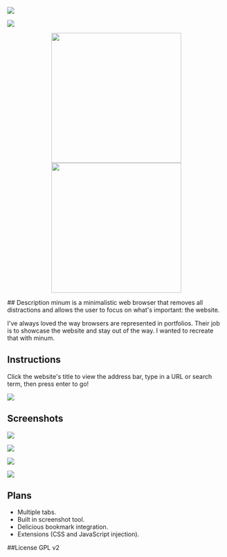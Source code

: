 ![](https://cloud.githubusercontent.com/assets/1672613/7729967/3fea76a6-fedd-11e4-90d9-3f538e6dcd63.png)

![](http://41.media.tumblr.com/6fd06309c8a378665f1d6094925d76b6/tumblr_no8x76bInz1qz6oq7o5_1280.png)
<p align="center"><a href="https://github.com/octalmage/minum/releases/latest"><img width="300" src="https://cldup.com/xVA9LNTaCb.png"></a><a href="http://octalmage.com/tagged/minum"><img width="300" src="https://cldup.com/IkDeam5PrL.png"></a></p>
## Description
minum is a minimalistic web browser that removes all distractions and allows the user to focus on what's important: the website.

I've always loved the way browsers are represented in portfolios. Their job is to showcase the website and stay out of the way. I wanted to recreate that with minum.

## Instructions

Click the website's title to view the address bar, type in a URL or search term, then press enter to go!

![](https://cldup.com/YUGXUr093Q.gif)

## Screenshots

![](http://40.media.tumblr.com/d11eb3efce518e5bc44b936643b9bbc2/tumblr_no8x76bInz1qz6oq7o2_1280.png)

![](http://41.media.tumblr.com/d42c420e0780e78fbf727db839a5d31d/tumblr_no8x76bInz1qz6oq7o3_1280.png)

![](http://41.media.tumblr.com/98fd3920e98d5f5e1c430cef9c8a10c5/tumblr_no8x76bInz1qz6oq7o4_1280.png)

![](http://40.media.tumblr.com/641e343d918ad4551543db4bba450fdd/tumblr_no8x76bInz1qz6oq7o1_1280.png)

## Plans
* Multiple tabs. 
* Built in screenshot  tool. 
* Delicious bookmark integration. 
* Extensions (CSS and JavaScript injection). 

##License
GPL v2
